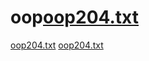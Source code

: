 # oop[oop204.txt](https://github.com/Salman2118/oop/files/9495851/oop204.txt)
[oop204.txt](https://github.com/Salman2118/oop/files/9495864/oop204.txt)
[oop204.txt](https://github.com/Salman2118/oop/files/9495866/oop204.txt)
